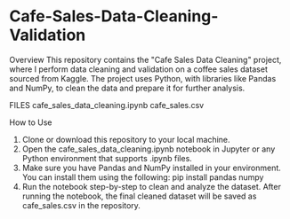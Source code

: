 # Cafe-Sales-Data-Cleaning-Validation
Overview
This repository contains the "Cafe Sales Data Cleaning" project, where I perform data cleaning and validation on a coffee sales dataset sourced from Kaggle. The project uses Python, with libraries like Pandas and NumPy, to clean the data and prepare it for further analysis.

FILES
cafe_sales_data_cleaning.ipynb 
cafe_sales.csv

How to Use
1. Clone or download this repository to your local machine.
2. Open the cafe_sales_data_cleaning.ipynb notebook in Jupyter or any Python environment that supports .ipynb files.
3. Make sure you have Pandas and NumPy installed in your environment. You can install them using the following:
        pip install pandas numpy
4. Run the notebook step-by-step to clean and analyze the dataset. After running the notebook, the final cleaned dataset will be saved as cafe_sales.csv in the repository.
